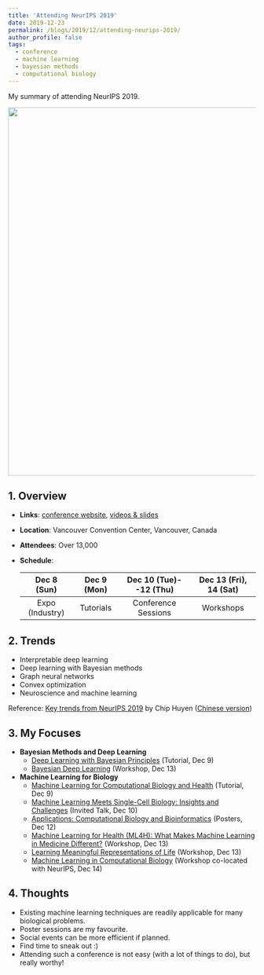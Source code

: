 ```yaml
---
title: 'Attending NeurIPS 2019'
date: 2019-12-23
permalink: /blogs/2019/12/attending-neurips-2019/
author_profile: false
tags:
  - conference
  - machine learning
  - bayesian methods
  - computational biology
---
```


My summary of attending NeurIPS 2019.


<p align="center">
    <img src="https://hzmaxwell.github.io/images/neurips-2019.jpg" width="750"/>
</p>


## 1. Overview

- **Links**: [conference website](https://neurips.cc/), [videos & slides](https://slideslive.com/neurips/)
- **Location**: Vancouver Convention Center, Vancouver, Canada
- **Attendees**: Over 13,000
- **Schedule**:
    
  Dec 8 (Sun) | Dec 9 (Mon) | Dec 10 (Tue)--12 (Thu) | Dec 13 (Fri), 14 (Sat)
  :-:|:-:|:-:|:-:
  Expo (Industry) | Tutorials | Conference Sessions | Workshops


## 2. Trends

- Interpretable deep learning
- Deep learning with Bayesian methods
- Graph neural networks
- Convex optimization
- Neuroscience and machine learning

Reference: [Key trends from NeurIPS 2019](https://huyenchip.com/2019/12/18/key-trends-neurips-2019.html) by Chip Huyen ([Chinese version](https://mp.weixin.qq.com/s/lj5B81hQumfJGYkgSfNVTg))


## 3. My Focuses

- **Bayesian Methods and Deep Learning**
  - [Deep Learning with Bayesian Principles](https://slideslive.com/38921489/deep-learning-with-bayesian-principles) (Tutorial, Dec 9)
  - [Bayesian Deep Learning](http://bayesiandeeplearning.org) (Workshop, Dec 13)
- **Machine Learning for Biology**
  - [Machine Learning for Computational Biology and Health](https://slideslive.com/38921497/machine-learning-for-computational-biology-and-health) (Tutorial, Dec 9)
  - [Machine Learning Meets Single-Cell Biology: Insights and Challenges](https://slideslive.com/38921722/machine-learning-meets-singlecell-biology-insights-and-challenges) (Invited Talk, Dec 10)
  - [Applications: Computational Biology and Bioinformatics](https://neurips.cc/Conferences/2019/ScheduleMultitrack?session=15652) (Posters, Dec 12)
  - [Machine Learning for Health (ML4H): What Makes Machine Learning in Medicine Different?](https://ml4health.github.io/2019/) (Workshop, Dec 13)
  - [Learning Meaningful Representations of Life](https://lmrl-bio.github.io/) (Workshop, Dec 13)
  - [Machine Learning in Computational Biology](https://sites.google.com/cs.washington.edu/mlcb/) (Workshop co-located with NeurIPS, Dec 14)



## 4. Thoughts

- Existing machine learning techniques are readily applicable for many biological problems.
- Poster sessions are my favourite.
- Social events can be more efficient if planned.
- Find time to sneak out :)
- Attending such a conference is not easy (with a lot of things to do), but really worthy!





